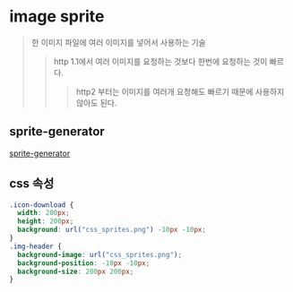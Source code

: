 # image sprite

> 한 이미지 파일에 여러 이미지를 넣어서 사용하는 기술
>
> > http 1.1에서 여러 이미지를 요청하는 것보다 한번에 요청하는 것이 빠르다.
> >
> > > http2 부터는 이미지를 여러개 요청해도 빠르기 때문에 사용하지 않아도 된다.

## sprite-generator

[sprite-generator](https://www.toptal.com/developers/css/sprite-generator)

## css 속성

```css
.icon-download {
  width: 200px;
  height: 200px;
  background: url("css_sprites.png") -10px -10px;
}
.img-header {
  background-image: url("css_sprites.png");
  background-position: -10px -10px;
  background-size: 200px 200px;
}
```
